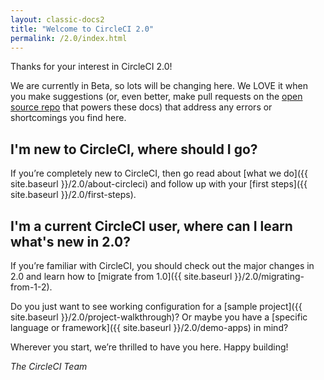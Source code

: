 ```yaml
---
layout: classic-docs2
title: "Welcome to CircleCI 2.0"
permalink: /2.0/index.html
---
```


Thanks for your interest in CircleCI 2.0!

We are currently in Beta, so lots will be changing here. We LOVE it when you make suggestions (or, even better, make pull requests on the <a href="{{ site.gh_url }}">open source repo</a> that powers these docs) that address any errors or shortcomings you find here.

## I'm new to CircleCI, where should I go?

If you’re completely new to CircleCI, then go read about [what we do]({{ site.baseurl }}/2.0/about-circleci) and follow up with your [first steps]({{ site.baseurl }}/2.0/first-steps).

## I'm a current CircleCI user, where can I learn what's new in 2.0?

If you’re familiar with CircleCI, you should check out the major changes in 2.0 and learn how to [migrate from 1.0]({{ site.baseurl }}/2.0/migrating-from-1-2).

Do you just want to see working configuration for a [sample project]({{ site.baseurl }}/2.0/project-walkthrough)? Or maybe you have a [specific language or framework]({{ site.baseurl }}/2.0/demo-apps) in mind?

Wherever you start, we’re thrilled to have you here. Happy building!

_The CircleCI Team_
